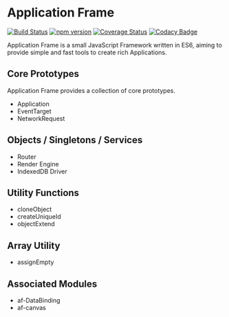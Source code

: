 # Application Frame
[![Build Status](https://travis-ci.org/TitanNanoDE/ApplicationFrame.svg?branch=master)](https://travis-ci.org/TitanNanoDE/ApplicationFrame)
[![npm version](https://badge.fury.io/js/application-frame.svg)](https://badge.fury.io/js/application-frame)
[![Coverage Status](https://coveralls.io/repos/github/TitanNanoDE/ApplicationFrame/badge.svg?branch=master)](https://coveralls.io/github/TitanNanoDE/ApplicationFrame?branch=master)
[![Codacy Badge](https://api.codacy.com/project/badge/Grade/57df220d093b4b0d8efd78fd55c48af5)](https://www.codacy.com/app/titannanomail/ApplicationFrame?utm_source=github.com&utm_medium=referral&utm_content=TitanNanoDE/ApplicationFrame&utm_campaign=badger)

Application Frame is a small JavaScript Framework written in ES6,
aiming to provide simple and fast tools to create rich Applications.

## Core Prototypes
Application Frame provides a collection of core prototypes.

 - Application
 - EventTarget
 - NetworkRequest

## Objects / Singletons / Services
 - Router
 - Render Engine
 - IndexedDB Driver

## Utility Functions
 - cloneObject
 - createUniqueId
 - objectExtend

## Array Utility
 - assignEmpty


## Associated Modules
 - af-DataBinding
 - af-canvas
